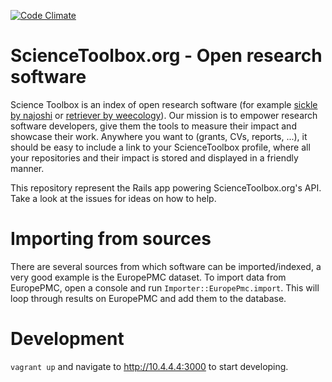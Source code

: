 [![Code Climate](https://codeclimate.com/github/ScienceToolbox/sciencetoolbox/badges/gpa.svg)](https://codeclimate.com/github/ScienceToolbox/sciencetoolbox)

# ScienceToolbox.org - Open research software

Science Toolbox is an index of open research software (for example [sickle by najoshi](http://sciencetoolbox.org/tools/65) or [retriever by weecology](http://sciencetoolbox.org/tools/13)). Our mission is to empower research software developers, give them the tools to measure their impact and showcase their work. Anywhere you want to (grants, CVs, reports, ...), it should be easy to include a link to your ScienceToolbox profile, where all your repositories and their impact is stored and displayed in a friendly manner.

This repository represent the Rails app powering ScienceToolbox.org's API.
Take a look at the issues for ideas on how to help.

# Importing from sources

There are several sources from which software can be imported/indexed, a very good example is the EuropePMC dataset. To import data from EuropePMC, open a console and run `Importer::EuropePmc.import`. This will loop through results on EuropePMC and add them to the database.

# Development

`vagrant up` and navigate to http://10.4.4.4:3000 to start developing.

